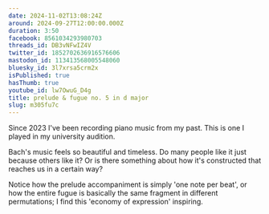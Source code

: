 ```yaml
---
date: 2024-11-02T13:08:24Z
around: 2024-09-27T12:00:00.000Z
duration: 3:50
facebook: 8561034293980703
threads_id: DB3vNFwIZ4V
twitter_id: 1852702636916576606
mastodon_id: 113413568005548060
bluesky_id: 3l7xrsa5crm2x
isPublished: true
hasThumb: true
youtube_id: lw7OwuG_D4g
title: prelude & fugue no. 5 in d major
slug: m305fu7c
---
```

Since 2023 I've been recording piano music from my past. This is one I played in my university audition.

Bach's music feels so beautiful and timeless. Do many people like it just because others like it? Or is there something about how it's constructed that reaches us in a certain way?

Notice how the prelude accompaniment is simply 'one note per beat', or how the entire fugue is basically the same fragment in different permutations; I find this 'economy of expression' inspiring.

